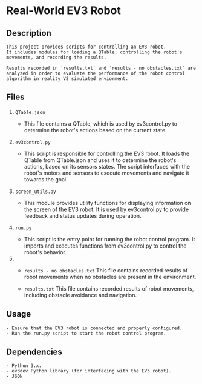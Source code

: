 # Real-World EV3 Robot

## Description
    This project provides scripts for controlling an EV3 robot. 
    It includes modules for loading a QTable, controlling the robot's movements, and recording the results.

    Results recorded in `results.txt` and `results - no obstacles.txt` are analyzed in order to evaluate the performance of the robot control algorithm in reality VS simulated enviorment. 


## Files

1. `QTable.json`
    - This file contains a QTable, which is used by ev3control.py to determine the robot's actions based on the current state.

2. `ev3control.py`
    - This script is responsible for controlling the EV3 robot. 
        It loads the QTable from QTable.json and uses it to determine the robot's actions, based on its sensors states.
        The script interfaces with the robot's motors and sensors to execute movements and navigate it towards the goal.

3. `screen_utils.py`
    - This module provides utility functions for displaying information on the screen of the EV3 robot. 
        It is used by ev3control.py to provide feedback and status updates during operation.

4. `run.py`
    - This script is the entry point for running the robot control program. 
        It imports and executes functions from ev3control.py to control the robot's behavior.

5. 
    * `results - no obstacles.txt`
        This file contains recorded results of robot movements when no obstacles are present in the environment.

    * `results.txt`
        This file contains recorded results of robot movements, including obstacle avoidance and navigation.


## Usage
    - Ensure that the EV3 robot is connected and properly configured.
    - Run the run.py script to start the robot control program.

## Dependencies
    - Python 3.x.
    - ev3dev Python library (for interfacing with the EV3 robot).
    - JSON


